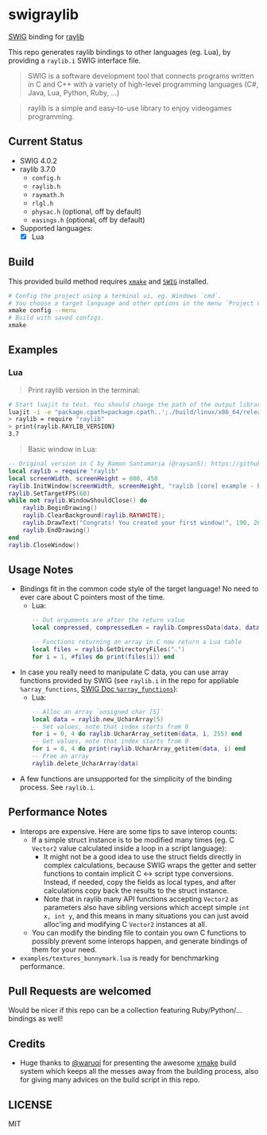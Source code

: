 # swigraylib #

[SWIG](http://www.swig.org/) binding for [raylib](https://www.raylib.com/index.html)

This repo generates raylib bindings to other languages (eg. Lua), by providing a `raylib.i` SWIG interface file.

> SWIG is a software development tool that connects programs written in C and C++ with a variety of high-level programming languages (C#, Java, Lua, Python, Ruby, ...)

> raylib is a simple and easy-to-use library to enjoy videogames programming.

## Current Status ##

- SWIG 4.0.2
- raylib 3.7.0
    - `config.h`
    - `raylib.h`
    - `raymath.h`
    - `rlgl.h`
    - `physac.h` (optional, off by default)
    - `easings.h` (optional, off by default)
- Supported languages:
    - [x] Lua

## Build ##

This provided build method requires [`xmake`](https://github.com/xmake-io/xmake#installation) and [`SWIG`](http://www.swig.org/download.html) installed.

```sh
# Config the project using a terminal ui, eg. Windows `cmd`.
# You choose a target language and other options in the menu `Project Configuration`.
xmake config --menu
# Build with saved configs.
xmake
```

## Examples ##

### Lua ###

> Print raylib version in the terminal:
```sh
# Start luajit to test. You should change the path of the output library accordingly.
luajit -i -e "package.cpath=package.cpath..';./build/linux/x86_64/release/swigraylib_lua.so'"
> raylib = require "raylib"
> print(raylib.RAYLIB_VERSION)
3.7
```

> Basic window in Lua:
```lua
-- Original version in C by Ramon Santamaria (@raysan5): https://github.com/raysan5/raylib/blob/master/examples/core/core_basic_window.c
local raylib = require "raylib"
local screenWidth, screenHeight = 800, 450
raylib.InitWindow(screenWidth, screenHeight, "raylib [core] example - basic window")
raylib.SetTargetFPS(60)
while not raylib.WindowShouldClose() do
    raylib.BeginDrawing()
    raylib.ClearBackground(raylib.RAYWHITE);
    raylib.DrawText("Congrats! You created your first window!", 190, 200, 20, raylib.LIGHTGRAY)
    raylib.EndDrawing()
end
raylib.CloseWindow()
```

## Usage Notes ##

- Bindings fit in the common code style of the target language! No need to ever care about C pointers most of the time.
    - Lua:
        ```lua
        -- Out arguments are after the return value
        local compressed, compressedLen = raylib.CompressData(data, dataLen)

        -- Functions returning an array in C now return a Lua table
        local files = raylib.GetDirectoryFiles(".")
        for i = 1, #files do print(files[i]) end
        ```
- In case you really need to manipulate C data, you can use array functions provided by SWIG (see `raylib.i` in the repo for appliable `%array_functions`, [SWIG Doc `%array_functions`](www.swig.org/Doc4.0/Library.html#Library_carrays)):
    - Lua:
        ```lua
        -- Alloc an array `unsigned char [5]`
        local data = raylib.new_UcharArray(5)
        -- Set values, note that index starts from 0
        for i = 0, 4 do raylib.UcharArray_setitem(data, i, 255) end
        -- Get values, note that index starts from 0
        for i = 0, 4 do print(raylib.UcharArray_getitem(data, i) end
        -- Free an array
        raylib.delete_UcharArray(data)
        ```
- A few functions are unsupported for the simplicity of the binding process. See `raylib.i`.

## Performance Notes ##

- Interops are expensive. Here are some tips to save interop counts:
    - If a simple struct instance is to be modified many times (eg. C `Vector2` value calculated inside a loop in a script language):
        - It might not be a good idea to use the struct fields directly in complex calculations, because SWIG wraps the getter and setter functions to contain implicit C <-> script type conversions. Instead, if needed, copy the fields as local types, and after calculations copy back the results to the struct instance.
        - Note that in raylib many API functions accepting `Vector2` as parameters also have sibling versions which accept simple `int x, int y`, and this means in many situations you can just avoid alloc'ing and modifying C `Vector2` instances at all.
    - You can modify the binding file to contain you own C functions to possibly prevent some interops happen, and generate bindings of them for your need.
- `examples/textures_bunnymark.lua` is ready for benchmarking performance.

## Pull Requests are welcomed ##

Would be nicer if this repo can be a collection featuring Ruby/Python/... bindings as well!

## Credits ##

- Huge thanks to [@waruqi](https://github.com/waruqi) for presenting the awesome [xmake](https://github.com/xmake-io/xmake) build system which keeps all the messes away from the building process, also for giving many advices on the build script in this repo.

## LICENSE ##

MIT

